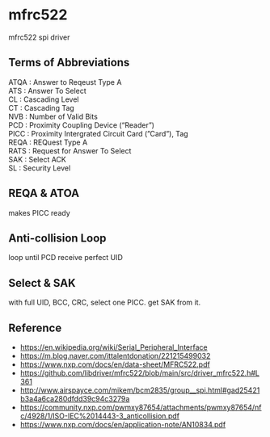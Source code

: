 # mfrc522
mfrc522 spi driver

## Terms of Abbreviations
ATQA : Answer to Reqeust Type A   
ATS : Answer To Select  
CL : Cascading Level   
CT : Cascading Tag  
NVB : Number of Valid Bits  
PCD : Proximity Coupling Device (“Reader”)  
PICC : Proximity Intergrated Circuit Card (”Card”), Tag  
REQA : REQuest Type A   
RATS : Request for Answer To Select   
SAK : Select ACK   
SL : Security Level  

## REQA & ATOA
makes PICC ready 

## Anti-collision Loop 
loop until PCD receive perfect UID

## Select & SAK
with full UID, BCC, CRC, select one PICC. get SAK from it.

## Reference 
- https://en.wikipedia.org/wiki/Serial_Peripheral_Interface
- https://m.blog.naver.com/ittalentdonation/221215499032
- https://www.nxp.com/docs/en/data-sheet/MFRC522.pdf
- https://github.com/libdriver/mfrc522/blob/main/src/driver_mfrc522.h#L361
- http://www.airspayce.com/mikem/bcm2835/group__spi.html#gad25421b3a4a6ca280dfdd39c94c3279a
- https://community.nxp.com/pwmxy87654/attachments/pwmxy87654/nfc/4928/1/ISO-IEC%2014443-3_anticollision.pdf
- https://www.nxp.com/docs/en/application-note/AN10834.pdf
